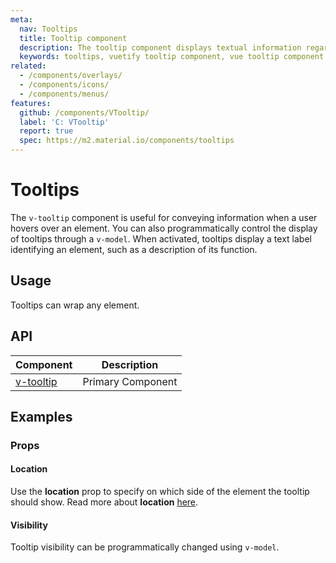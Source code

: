 ```yaml
---
meta:
  nav: Tooltips
  title: Tooltip component
  description: The tooltip component displays textual information regarding the element it is attached to.
  keywords: tooltips, vuetify tooltip component, vue tooltip component
related:
  - /components/overlays/
  - /components/icons/
  - /components/menus/
features:
  github: /components/VTooltip/
  label: 'C: VTooltip'
  report: true
  spec: https://m2.material.io/components/tooltips
---
```


# Tooltips

The `v-tooltip` component is useful for conveying information when a user hovers over an element. You can also programmatically control the display of tooltips through a `v-model`. When activated, tooltips display a text label identifying an element, such as a description of its function.

<page-features />

## Usage

Tooltips can wrap any element.

<usage name="v-tooltip" />

<entry />

## API

| Component | Description |
| - | - |
| [v-tooltip](/api/v-tooltip/) | Primary Component |

<api-inline hide-links />

## Examples

### Props

#### Location

Use the **location** prop to specify on which side of the element the tooltip should show. Read more about **location** [here](/components/overlays/#location).

<example file="v-tooltip/prop-location" />

<!-- TODO: not supported
#### Color

Tooltip color can be set with the `color` prop.

<example file="v-tooltip/prop-color" />
-->

#### Visibility

Tooltip visibility can be programmatically changed using `v-model`.

<example file="v-tooltip/prop-visibility" />
